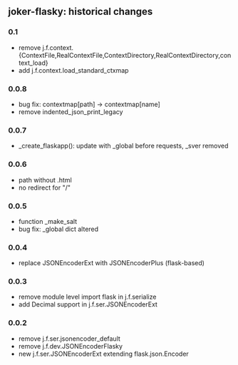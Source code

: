 joker-flasky: historical changes
--------------------------------

### 0.1

- remove j.f.context.{ContextFile,RealContextFile,ContextDirectory,RealContextDirectory,context_load}
- add j.f.context.load_standard_ctxmap

### 0.0.8

- bug fix: contextmap[path] -> contextmap[name]
- remove indented_json_print_legacy

### 0.0.7

- _create_flaskapp(): update with _global before requests, _sver removed

### 0.0.6

- path without .html
- no redirect for "/"

### 0.0.5

- function _make_salt
- bug fix: _global dict altered

### 0.0.4

- replace JSONEncoderExt with JSONEncoderPlus (flask-based)

### 0.0.3

- remove module level import flask in j.f.serialize
- add Decimal support in j.f.ser.JSONEncoderExt

### 0.0.2

- remove j.f.ser.jsonencoder_default
- remove j.f.dev.JSONEncoderFlasky
- new j.f.ser.JSONEncoderExt extending flask.json.Encoder
